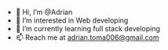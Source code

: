- 👋 Hi, I’m @Adrian
- 👀 I’m interested in Web developing
- 🌱 I’m currently learning full stack developing
- 📫 Reach me at adrian.toma006@gmail.com

